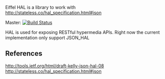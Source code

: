 Eiffel HAL is a library to work with  http://stateless.co/hal_specification.html#json

Master: [![Build Status](https://travis-ci.org/EiffelWebFramework/HAL.svg?branch=master)](https://travis-ci.org/EiffelWebFramework/HAL/)

HAL is used for exposing RESTful hypermedia APIs. Right now the current implementation only support 
JSON_HAL

## References
http://tools.ietf.org/html/draft-kelly-json-hal-08
http://stateless.co/hal_specification.html#json
